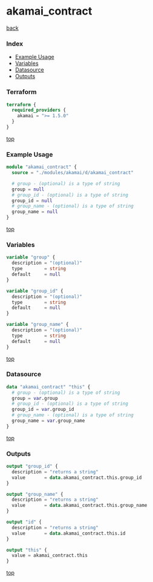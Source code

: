 # akamai_contract

[back](../akamai.md)

### Index

- [Example Usage](#example-usage)
- [Variables](#variables)
- [Datasource](#datasource)
- [Outputs](#outputs)

### Terraform

```terraform
terraform {
  required_providers {
    akamai = ">= 1.5.0"
  }
}
```

[top](#index)

### Example Usage

```terraform
module "akamai_contract" {
  source = "./modules/akamai/d/akamai_contract"

  # group - (optional) is a type of string
  group = null
  # group_id - (optional) is a type of string
  group_id = null
  # group_name - (optional) is a type of string
  group_name = null
}
```

[top](#index)

### Variables

```terraform
variable "group" {
  description = "(optional)"
  type        = string
  default     = null
}

variable "group_id" {
  description = "(optional)"
  type        = string
  default     = null
}

variable "group_name" {
  description = "(optional)"
  type        = string
  default     = null
}
```

[top](#index)

### Datasource

```terraform
data "akamai_contract" "this" {
  # group - (optional) is a type of string
  group = var.group
  # group_id - (optional) is a type of string
  group_id = var.group_id
  # group_name - (optional) is a type of string
  group_name = var.group_name
}
```

[top](#index)

### Outputs

```terraform
output "group_id" {
  description = "returns a string"
  value       = data.akamai_contract.this.group_id
}

output "group_name" {
  description = "returns a string"
  value       = data.akamai_contract.this.group_name
}

output "id" {
  description = "returns a string"
  value       = data.akamai_contract.this.id
}

output "this" {
  value = akamai_contract.this
}
```

[top](#index)